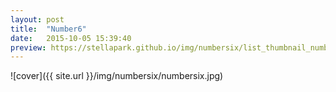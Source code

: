 ```yaml
---
layout: post
title:  "Number6"
date:   2015-10-05 15:39:40
preview: https://stellapark.github.io/img/numbersix/list_thumbnail_numbersix.jpg
---
```

![cover]({{ site.url }}/img/numbersix/numbersix.jpg)
